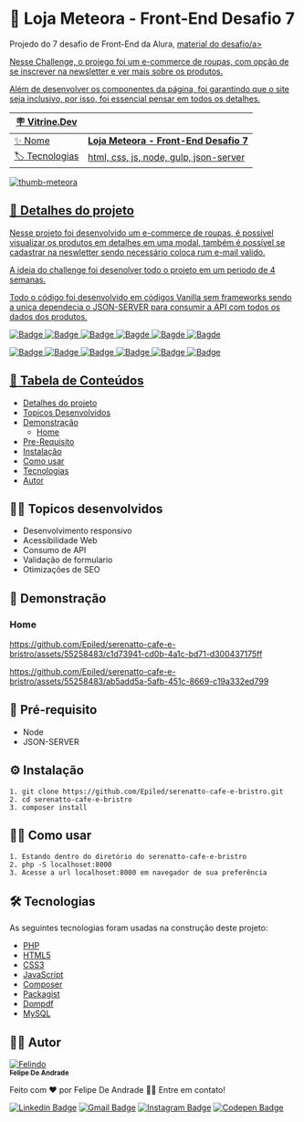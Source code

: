 # 👗 Loja Meteora - Front-End Desafio 7

Projedo do 7 desafio de Front-End da Alura, <a href="https://www.alura.com.br/challenges/front-end-7">material do desafio/a>

Nesse Challenge, o projego foi um e-commerce de roupas, com opção de se inscrever na newsletter e ver mais sobre os produtos.

Além de desenvolver os componentes da página, foi garantindo que o site seja inclusivo, por isso, foi essencial pensar em todos os detalhes.

| :placard: Vitrine.Dev |     |
| -------------  | --- |
| :sparkles: Nome        | **Loja Meteora - Front-End Desafio 7**
| :label: Tecnologias | html, css, js, node, gulp, json-server

<!-- Inserir imagem com a #vitrinedev ao final do link -->
![thumb-meteora](https://github.com/Epiled/Front-End-Desafio-7/assets/55258483/6d59c246-4529-460f-9cd5-a2d00768b768#vitrinedev)

<h2 id="detalhes-do-projeto"> 📃 Detalhes do projeto </h2>

Nesse projeto foi desenvolvido um e-commerce de roupas, é possível visualizar os produtos em detalhes em uma modal, também é possível se cadastrar na neswletter
sendo necessário coloca rum e-mail valido.

A ideia do challenge foi desenolver todo o projeto em um periodo de 4 semanas.

Todo o código foi desenvolvido em códigos Vanilla sem frameworks sendo a unica dependecia o JSON-SERVER para consumir a API com todos os dados dos produtos.

![Badge](https://img.shields.io/github/last-commit/Epiled/serenatto-cafe-e-bristro?style=for-the-badge)
![Badge](https://img.shields.io/github/languages/code-size/Epiled/serenatto-cafe-e-bristro?style=for-the-badge)
![Badge](https://img.shields.io/github/languages/count/Epiled/serenatto-cafe-e-bristro?style=for-the-badge)
![Bagde](https://img.shields.io/badge/repo%20status-Beta-cyan?style=for-the-badge)
![Bagde](https://img.shields.io/github/v/release/Epiled/serenatto-cafe-e-bristro?style=for-the-badge)
![Bagde](https://img.shields.io/github/license/Epiled/serenatto-cafe-e-bristro?style=for-the-badge)

![Badge](https://img.shields.io/badge/-HTML5-E34F26?style=for-the-badge&logo=html5&logoColor=white)
![Badge](https://img.shields.io/badge/-CSS3-1572B6?style=for-the-badge&logo=css3&logoColor=white)
![Badge](https://img.shields.io/badge/-JS-F7DF1E?style=for-the-badge&logo=javascript&logoColor=black)
![Badge](https://img.shields.io/badge/-Node-339933?style=for-the-badge&logo=nodejs&logoColor=black)
![Badge](https://img.shields.io/badge/-Gulp-CF4647?style=for-the-badge&logo=gulp&logoColor=white)
![Badge](https://img.shields.io/badge/-JSON-000000?style=for-the-badge&logo=json&logoColor=white)

<h2> 📑 Tabela de Conteúdos </h2>

<!--ts-->
   * [Detalhes do projeto](#detalhes-do-projeto)
   * [Topicos Desenvolvidos](#topicos-curso)
   * [Demonstração](#demonstracao)
     - [Home](#home)
   * [Pre-Requisito](#pre-requisito)
   * [Instalação](#instalacao)
   * [Como usar](#como-usar)
   * [Tecnologias](#tecnologias)
   * [Autor](#autor)
<!--te-->

<h2 id="topicos-curso"> 👩‍🏫 Topicos desenvolvidos</h2>

<!--ts-->
* Desenvolvimento responsivo
* Acessibilidade Web
* Consumo de API
* Validação de formulario
* Otimizações de SEO
<!--te-->

<h2 id="demonstracao"> 👀 Demonstração </h2>

<h3 id="home"> Home </h3>

https://github.com/Epiled/serenatto-cafe-e-bristro/assets/55258483/c1d73941-cd0b-4a1c-bd71-d300437175ff

https://github.com/Epiled/serenatto-cafe-e-bristro/assets/55258483/ab5add5a-5afb-451c-8669-c19a332ed799

<h2 id="pre-requisito"> 🚨 Pré-requisito </h2>
<ul>
  <li>Node</li>
  <li>JSON-SERVER</li>
</ul>

<h2 id="instalacao"> ⚙ Instalação </h2>

```
1. git clone https://github.com/Epiled/serenatto-cafe-e-bristro.git
2. cd serenatto-cafe-e-bristro
3. composer install
```

<h2 id="como-usar"> 👩‍🏫 Como usar </h2>

```
1. Estando dentro do diretório do serenatto-cafe-e-bristro
2. php -S localhoset:8000
3. Acesse a url localhoset:8000 em navegador de sua preferência
```

<h2 id="tecnologias"> 🛠 Tecnologias </h2>

As seguintes tecnologias foram usadas na construção deste projeto:

<ul>
  <li><a href="https://www.php.net/" target="_blank">PHP</a></li>
  <li><a href="https://www.w3schools.com/html/default.asp" target="_blank">HTML5</a></li>
  <li><a href="https://www.w3schools.com/css/default.asp" target="_blank">CSS3</a></li>
  <li><a href="https://www.w3schools.com/js/default.asp" target="_blank">JavaScript</a></li>
  <li><a href="https://getcomposer.org/" target="_blank">Composer</a></li>
  <li><a href="https://packagist.org/" target="_blank">Packagist</a></li>
  <li><a href="https://packagist.org/packages/dompdf/dompdf" target="_blank">Dompdf</a></li>
  <li><a href="https://www.mysql.com/" target="_blank">MySQL</a></li>
</ul>

<h2 id="autor"> 👨‍💻 Autor </h2>

<a href="https://github.com/Epiled">

![Felindo](https://user-images.githubusercontent.com/55258483/178338085-2cea8bf2-6d0c-409a-9d0e-23359b7d303e.png)
 <br />
 <sub><b>Felipe De Andrade</b></sub></a>

Feito com ❤️ por Felipe De Andrade 👋🏽 Entre em contato!

[![Linkedin Badge](https://img.shields.io/badge/-Felipe-blue?style=flat-square&logo=Linkedin&logoColor=white&link=https://www.linkedin.com/in/fademendonca/)](https://www.linkedin.com/in/fademendonca/)
[![Gmail Badge](https://img.shields.io/badge/-felipe.deam98@gmail.com-c14438?style=flat-square&logo=Gmail&logoColor=white&link=mailto:felipe.deam98@gmail.com)](mailto:felipe.deam98@gmail.com)
[![Instagram Badge](https://img.shields.io/badge/-Instagram-e4405f?style=flat-square&logo=Instagram&logoColor=white&link=https://www.instagram.com/felipe.deam/)](https://www.instagram.com/felipe.deam/)
[![Codepen Badge](https://img.shields.io/badge/-Codepen-000000?style=flat-square&logo=Codepen&logoColor=white&link=https://codepen.io/epiled)](https://codepen.io/epiled)
